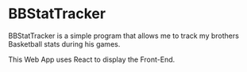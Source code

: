 # BBStatTracker
BBStatTracker is a simple program that allows me to track my brothers Basketball stats during his games.

This Web App uses React to display the Front-End.
